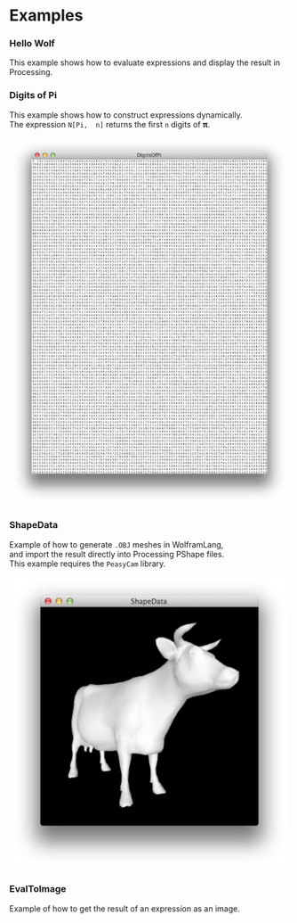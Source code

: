Examples
========

### Hello Wolf ###

This example shows how to evaluate expressions and display the result in Processing.


### Digits of Pi ###

This example shows how to construct expressions dynamically.  
The expression `N[Pi,  n]` returns the first `n` digits of **π**.

![DigitsOfPi.jpg](DigitsOfPi.jpg)


### ShapeData ###

Example of how to generate `.OBJ` meshes in WolframLang,    
and import the result directly into Processing PShape files.  
This example requires the `PeasyCam` library.

![ShapeData.jpg](ShapeData.jpg)


### EvalToImage ###

Example of how to get the result of an expression as an image.
